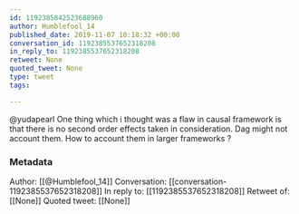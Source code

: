 ```yaml
---
id: 1192385842523688960
author: Humblefool_14
published_date: 2019-11-07 10:18:32 +00:00
conversation_id: 1192385537652318208
in_reply_to: 1192385537652318208
retweet: None
quoted_tweet: None
type: tweet
tags:

---
```


@yudapearl One thing which i thought was a flaw in causal framework is that there is no second order effects taken in consideration. Dag might not account them. 
How to account them in larger frameworks ?

### Metadata

Author: [[@Humblefool_14]]
Conversation: [[conversation-1192385537652318208]]
In reply to: [[1192385537652318208]]
Retweet of: [[None]]
Quoted tweet: [[None]]
